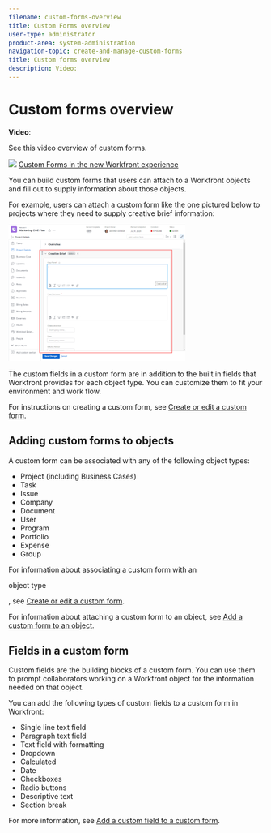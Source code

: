 ```yaml
---
filename: custom-forms-overview
title: Custom Forms overview
user-type: administrator
product-area: system-administration
navigation-topic: create-and-manage-custom-forms
title: Custom forms overview
description: Video:
---
```


# Custom forms overview

**Video**:

See this video overview of custom forms.

![](assets/video-icon-verysmall.png) [Custom Forms in the new Workfront experience](https://one.workfront.com/s/learningpath2/custom-forms-in-the-new-workfront-experience-final-MCC2AF4MH6NRHKHJJBXO6T65DHUU)

You can build custom forms that users can attach to a Workfront objects and fill out to supply information about those objects.

For example, users can attach a custom form like the one pictured below to projects where they need to supply creative brief information:

![](assets/custom-form-350x269.png)

The custom fields in a custom form are in addition to the built in fields that Workfront provides for each object type. You can customize them to fit your environment and work flow.

For instructions on creating a custom form, see [Create or edit a custom form](../../../administration-and-setup/customize-workfront/create-manage-custom-forms/create-or-edit-a-custom-form.md).

## Adding custom forms to objects

A custom form can be associated with any of the following object types:

* Project (including Business Cases)
* Task
* Issue
* Company
* Document
* User
* Program
* Portfolio
* Expense
* Group

For information about associating a custom form with an 

<!--
one or more
-->

object type

<!--
s
-->

, see [Create or edit a custom form](../../../administration-and-setup/customize-workfront/create-manage-custom-forms/create-or-edit-a-custom-form.md).

For information about attaching a custom form to an object, see [Add a custom form to an object](../../../workfront-basics/work-with-custom-forms/add-a-custom-form-to-an-object.md).

## Fields in a custom form

Custom fields are the building blocks of a custom form. You can use them to prompt collaborators working on a Workfront object for the information needed on that object.

You can add the following types of custom fields to a custom form in Workfront:

* Single line text field
* Paragraph text field
* Text field with formatting 
* Dropdown
* Calculated
* Date
* Checkboxes
* Radio buttons
* Descriptive text
* Section break

For more information, see [Add a custom field to a custom form](../../../administration-and-setup/customize-workfront/create-manage-custom-forms/add-a-custom-field-to-a-custom-form.md).

<!--
Image widgets in custom forms You can add an image widget that displays in your custom form when users fill it out. For example, next to a custom field where users need to type a serial number found on a piece of equipment, you could include a diagram or photo showing where to find the number on the equipment. For more information, see Add an image or edit its properties in a custom form.
-->

